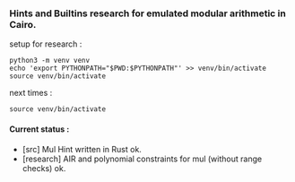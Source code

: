 ### Hints and Builtins research for emulated modular arithmetic in Cairo. 

setup for research : 
```
python3 -m venv venv
echo 'export PYTHONPATH="$PWD:$PYTHONPATH"' >> venv/bin/activate
source venv/bin/activate
```

next times : 
```
source venv/bin/activate
```

#### Current status : 

- [src] Mul Hint written in Rust ok.
- [research] AIR and polynomial constraints for mul (without range checks) ok. 